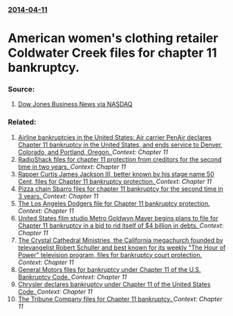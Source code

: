 ### [2014-04-11](/news/2014/04/11/index.md)

# American women's clothing retailer Coldwater Creek files for chapter 11 bankruptcy. 




### Source:

1. [Dow Jones Business News via NASDAQ](http://www.nasdaq.com/article/coldwater-creek-files-for-chapter-11-20140411-00176)

### Related:

1. [Airline bankruptcies in the United States: Air carrier PenAir declares Chapter 11 bankruptcy in the United States, and ends service to Denver, Colorado, and Portland, Oregon. ](/news/2017/08/7/airline-bankruptcies-in-the-united-states-air-carrier-penair-declares-chapter-11-bankruptcy-in-the-united-states-and-ends-service-to-denve.md) _Context: Chapter 11_
2. [RadioShack files for chapter 11 protection from creditors for the second time in two years. ](/news/2017/03/8/radioshack-files-for-chapter-11-protection-from-creditors-for-the-second-time-in-two-years.md) _Context: Chapter 11_
3. [Rapper Curtis James Jackson III, better known by his stage name 50 Cent, files for Chapter 11 bankruptcy protection. ](/news/2015/07/13/rapper-curtis-james-jackson-iii-better-known-by-his-stage-name-50-cent-files-for-chapter-11-bankruptcy-protection.md) _Context: Chapter 11_
4. [Pizza chain Sbarro files for chapter 11 bankruptcy for the second time in 3 years. ](/news/2014/03/10/pizza-chain-sbarro-files-for-chapter-11-bankruptcy-for-the-second-time-in-3-years.md) _Context: Chapter 11_
5. [The Los Angeles Dodgers file for Chapter 11 bankruptcy protection. ](/news/2011/06/27/the-los-angeles-dodgers-file-for-chapter-11-bankruptcy-protection.md) _Context: Chapter 11_
6. [United States film studio Metro Goldwyn Mayer begins plans to file for Chapter 11 bankruptcy in a bid to rid itself of $4 billion in debts. ](/news/2010/10/7/united-states-film-studio-metro-goldwyn-mayer-begins-plans-to-file-for-chapter-11-bankruptcy-in-a-bid-to-rid-itself-of-4-billion-in-debts.md) _Context: Chapter 11_
7. [The Crystal Cathedral Ministries, the California megachurch founded by televangelist Robert Schuller and best known for its weekly "The Hour of Power" television program, files for bankruptcy court protection. ](/news/2010/10/19/the-crystal-cathedral-ministries-the-california-megachurch-founded-by-televangelist-robert-schuller-and-best-known-for-its-weekly-the-hour.md) _Context: Chapter 11_
8. [ General Motors files for bankruptcy under Chapter 11 of the U.S. Bankruptcy Code. ](/news/2009/06/1/general-motors-files-for-bankruptcy-under-chapter-11-of-the-u-s-bankruptcy-code.md) _Context: Chapter 11_
9. [ Chrysler declares bankruptcy under Chapter 11 of the United States Code. ](/news/2009/04/30/chrysler-declares-bankruptcy-under-chapter-11-of-the-united-states-code.md) _Context: Chapter 11_
10. [ The Tribune Company files for Chapter 11 bankruptcy. ](/news/2008/12/8/the-tribune-company-files-for-chapter-11-bankruptcy.md) _Context: Chapter 11_
